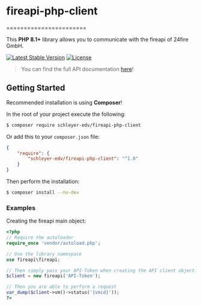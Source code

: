 # fireapi-php-client

=======================

This **PHP 8.1+** library allows you to communicate with the fireapi of 24fire GmbH.

[![Latest Stable Version](http://poser.pugx.org/schleyer-edv/fireapi-php-client/v)](https://packagist.org/packages/schleyer-edv/fireapi-php-client)
[![License](http://poser.pugx.org/schleyer-edv.de/fireapi-php-client/license)](https://packagist.org/packages/schleyer-edv/fireapi-php-client)

> You can find the full API documentation [here](https://docs.fireapi.de/)!

## Getting Started

Recommended installation is using **Composer**!

In the root of your project execute the following:
```sh
$ composer require schleyer-edv/fireapi-php-client
```

Or add this to your `composer.json` file:
```json
{
    "require": {
        "schleyer-edv/fireapi-php-client": "^1.0"
    }
}
```

Then perform the installation:
```sh
$ composer install --no-dev
```

### Examples

Creating the fireapi main object:
```php
<?php
// Require the autoloader
require_once 'vendor/autoload.php';

// Use the library namespace
use fireapi\fireapi;

// Then simply pass your API-Token when creating the API client object.
$client = new fireapi('API-Token');

// Then you are able to perform a request
var_dump($client->vm()->status('{vmid}'));
?>
```